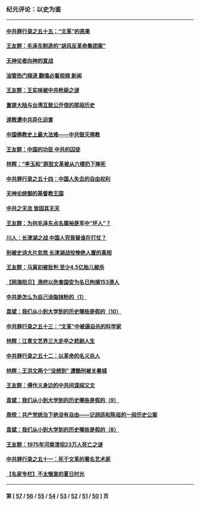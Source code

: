 ### 纪元评论：以史为鉴
---
#### [中共罪行录之五十五：“文革”的恶果](../../pages/nsc1028/n13324062.md?10260330) 
#### [王友群：毛泽东制造的“胡风反革命集团案”](../../pages/nsc1028/n13324909.md?10260330) 
#### [无神论者向神的宣战](../../pages/nsc1028/n13281535.md?10260330) 
#### [油管热门频道 翻墙必看视频 新闻](ok?10260330)
#### [王友群：王实味被中共枪毙之谜](../../pages/nsc1028/n13307502.md?10260330) 
#### [重提大陆与台湾互致公开信的那段历史](../../pages/nsc1028/n13305095.md?10260330) 
#### [道教遭中共异化迫害](../../pages/nsc1028/n13281463.md?10260330) 
#### [中国佛教史上最大法难——中共毁灭佛教](../../pages/nsc1028/n13281397.md?10260330) 
#### [王友群：中国的功臣 中共的囚徒](../../pages/nsc1028/n13291790.md?10260330) 
#### [林辉：“李玉和”原型文革被从六楼扔下摔死](../../pages/nsc1028/n13291564.md?10260330) 
#### [中共罪行录之五十四：中国人失去的自由权利](../../pages/nsc1028/n13290123.md?10260330) 
#### [无神论统御的基督教王国](../../pages/nsc1028/n13281280.md?10260330) 
#### [中共之无法 皆因其无天](../../pages/nsc1028/n13281088.md?10260330) 
#### [王友群：为何毛泽东点名粟裕是军中“坏人”？](../../pages/nsc1028/n13279118.md?10260330) 
#### [川人：长津湖之战 中国人究竟替谁在打仗？](../../pages/nsc1028/n13279096.md?10260330) 
#### [别被史诗大片忽悠 长津湖战役惨绝人寰的真相](../../pages/nsc1028/n13279023.md?10260330) 
#### [王友群：马寅初被批判 至少4.5亿胎儿被杀](../../pages/nsc1028/n13260313.md?10260330) 
#### [【网海拾贝】港府以危害国安为名已拘捕153港人](../../pages/nsc1028/n13257369.md?10260330) 
#### [中共是怎么为自己涂脂抹粉的（1）](../../pages/nsc1028/n13257311.md?10260330) 
#### [袁斌：我们从小到大学到的历史哪些是假的（10）](../../pages/nsc1028/n13252177.md?10260330) 
#### [中共罪行录之五十三：“文革”中被逼自杀的科学家](../../pages/nsc1028/n13249512.md?10260330) 
#### [林辉：江青文艺界三大走卒之悲剧人生](../../pages/nsc1028/n13248164.md?10260330) 
#### [中共罪行录之五十二：以革命的名义杀人](../../pages/nsc1028/n13247326.md?10260330) 
#### [林辉：王洪文两个“没想到” 遭酷刑被关秦城](../../pages/nsc1028/n13244136.md?10260330) 
#### [王友群：傅作义身边的中共间谍阎又文](../../pages/nsc1028/n13244038.md?10260330) 
#### [袁斌：我们从小到大学到的历史哪些是假的（9）](../../pages/nsc1028/n13243175.md?10260330) 
#### [周傥：共产党统治下绝没有自由——记胡适和陈垣的一段历史公案](../../pages/nsc1028/n13238349.md?10260330) 
#### [袁斌：我们从小到大学到的历史哪些是假的（8）](../../pages/nsc1028/n13238181.md?10260330) 
#### [王友群：1975年河南溃坝23万人死亡之谜](../../pages/nsc1028/n13231576.md?10260330) 
#### [中共罪行录之五十一：死于文革的著名艺术家](../../pages/nsc1028/n13229461.md?10260330) 
#### [【名家专栏】不太惬意的夏日时光](../../pages/nsc1028/n13226398.md?10260330) 

---
#### 第 [ [57](./57.md?10260330) / [56](./56.md?10260330) / [55](./55.md?10260330) / [54](./54.md?10260330) / [53](./53.md?10260330) / [52](./52.md?10260330) / [51](./51.md?10260330) / [50](./50.md?10260330) ] 页
